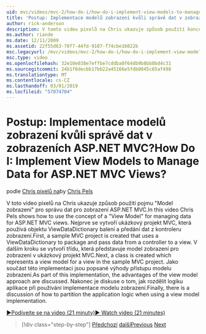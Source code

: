 ```yaml
---
uid: mvc/videos/mvc-2/how-do-i/how-do-i-implement-view-models-to-manage-data-for-aspnet-mvc-views
title: 'Postup: Implementace modelů zobrazení kvůli správě dat v zobrazeních ASP.NET MVC? | Dokumenty Microsoft'
author: rick-anderson
description: V tomto videu pixelů na Chris ukazuje způsob použití konceptu &quot;Model zobrazení&quot; pro správu dat pro zobrazení ASP.NET MVC. Ukázkový projekt MVC je nejprve vytv...
ms.author: riande
ms.date: 12/11/2009
ms.assetid: 22f55d63-78f7-44fd-9107-f74cbe16022b
msc.legacyurl: /mvc/videos/mvc-2/how-do-i/how-do-i-implement-view-models-to-manage-data-for-aspnet-mvc-views
msc.type: video
ms.openlocfilehash: 32e10e038e7effbe7cddba0f64db9b8bb8bd4c31
ms.sourcegitcommit: 24b1f6decbb17bb22a45166e5fdb0845c65af498
ms.translationtype: MT
ms.contentlocale: cs-CZ
ms.lasthandoff: 03/01/2019
ms.locfileid: "57074704"
---
```

<a name="how-do-i-implement-view--models-to-manage-data-for-aspnet-mvc-views"></a><span data-ttu-id="d505d-105">Postup: Implementace modelů zobrazení kvůli správě dat v zobrazeních ASP.NET MVC?</span><span class="sxs-lookup"><span data-stu-id="d505d-105">How Do I: Implement View  Models to Manage Data for ASP.NET MVC Views?</span></span>
====================
<span data-ttu-id="d505d-106">podle [Chris pixelů na](https://twitter.com/chrispels)</span><span class="sxs-lookup"><span data-stu-id="d505d-106">by [Chris Pels](https://twitter.com/chrispels)</span></span>

<span data-ttu-id="d505d-107">V toto video pixelů na Chris ukazuje způsob použití pojmu "Model zobrazení" pro správu dat pro zobrazení ASP.NET MVC.</span><span class="sxs-lookup"><span data-stu-id="d505d-107">In this video Chris Pels shows how to use the concept of a "View Model" for managing data for ASP.NET MVC views.</span></span> <span data-ttu-id="d505d-108">Nejprve se vytvoří ukázkový projekt MVC, která používá objektu ViewDataDictionary balení a předání dat z kontroleru zobrazení.</span><span class="sxs-lookup"><span data-stu-id="d505d-108">First, a sample MVC project is created that uses a ViewDataDictionary to package and pass data from a controller to a view.</span></span> <span data-ttu-id="d505d-109">V dalším kroku se vytvoří třídu, která představuje model zobrazení pro zobrazení v ukázkový projekt MVC.</span><span class="sxs-lookup"><span data-stu-id="d505d-109">Next, a class is created which represents a view model for a view in the sample MVC project.</span></span> <span data-ttu-id="d505d-110">Jako součást této implementaci jsou popsané výhody přístupu modelu zobrazení.</span><span class="sxs-lookup"><span data-stu-id="d505d-110">As part of this implementation, the advantages of the view model approach are discussed.</span></span> <span data-ttu-id="d505d-111">Nakonec je diskuse o tom, jak rozdělit logiku aplikace při používání implementace modelu zobrazení.</span><span class="sxs-lookup"><span data-stu-id="d505d-111">Finally, there is a discussion of how to partition the application logic when using a view model implementation.</span></span>

[<span data-ttu-id="d505d-112">&#9654;Podívejte se na video (21 minuty)</span><span class="sxs-lookup"><span data-stu-id="d505d-112">&#9654; Watch video (21 minutes)</span></span>](https://channel9.msdn.com/Blogs/ASP-NET-Site-Videos/how-do-i-implement-view-models-to-manage-data-for-aspnet-mvc-views)

> [!div class="step-by-step"]
> <span data-ttu-id="d505d-113">[Předchozí](how-do-i-work-with-data-in-aspnet-mvc-partial-views.md)
> [další](how-do-i-create-a-custom-html-helper-for-an-mvc-application.md)</span><span class="sxs-lookup"><span data-stu-id="d505d-113">[Previous](how-do-i-work-with-data-in-aspnet-mvc-partial-views.md)
[Next](how-do-i-create-a-custom-html-helper-for-an-mvc-application.md)</span></span>
